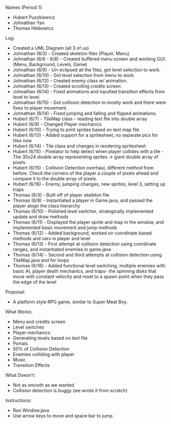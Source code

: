 Names (Period 1):
- Hubert Puszklewicz
- Johnathan Yan
- Thomas Hlebowicz

Log:
- Created a UML Diagram (all 3 of us)
- Johnathan (6/3) - Created skeleton files (Player, Menu)
- Johnathan (6/6 - 6/8) - Created buffered menu screen and working GUI. (Menu, Background, Levels, Game)
- Johnathan (6/9) - Un-eclipsed all the files, got level selection to work.
- Johnathan (6/10) - Got level selection from menu to work.
- Johnathan (6/12) - Created enemy class w/ animation.
- Johnathan (6/13) - Created scrolling credits screen
- Johnathan (6/14) - Fixed animations and inputted transition effects from level to level.
- Johnathan (6/15) - Got collision detection to mostly work and there were fixes to player movement.
- Johnathan (6/14) - Fixed jumping and falling and flipped animations.
- Hubert (6/7) - TileMap class - reading text file into double array
- Hubert (6/9) - Changed Player mechanics
- Hubert (6/10) - Trying to print sprites based on text map file
- Hubert (6/13) - Added support for a spritesheet, no separate pics for tiles now
- Hubert (6/14) - Tile class and changes in rendering spritesheet
- Hubert (6/15) - Pixelator to help detect when player collides with a tile
		- The 35x24 double array representing sprites -> giant double array of pixels.
- Hubert (6/15) - Collision Detection overhaul, different method from before. Check the corners of the player a couple of pixels
		  ahead and compare it to the double array of pixels. 
- Hubert (6/16) - Enemy, jumping changes, new sprites, level 3, setting up traps
- Thomas (6/3) - Built off of player skeleton file
- Thomas (6/9) - Instantiated a player in Game.java, and passed the player alogn the class hierarchy
- Thomas (6/10) - Polished level switcher, strategically implemented update and draw methods
- Thomas (6/11) - Displayed the player sprite and map in the window, and implemented basic movement and jump methods
- Thomas (6/12) - Added background, worked on coordinate based methods and vars in player and level
- Thomas (6/13) - First attempt at collision detection using coordinate ranges, and instantiated enemies in game.java
- Thomas (6/14) - Second and third attempts at collision detection using TileMap.java and for loops
- Thomas (6/16) - Added functional level switching, multiple enemies with basic AI, player death mechanics, and traps- the spinning disks
			that move with constant velocity and reset to a spawn point when they pass the edge of the level


Proposal:
- A platform style RPG game, similar to Super Meat Boy.

What Works:
- Menu and credits screen
- Level switches
- Player mechanics
- Generating levels based on text file
- Portals
- 50% of Collision Detection
- Enemies colliding with player
- Music
- Transition Effects

What Doesn't:
- Not as smooth as we wanted
- Collision detection is buggy (we wrote it from scratch)

Instructions:
- Run Window.java
- Use arrow keys to move and space bar to jump.

